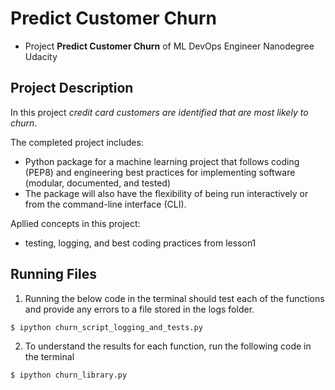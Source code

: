 # Predict Customer Churn

- Project **Predict Customer Churn** of ML DevOps Engineer Nanodegree Udacity

## Project Description

In this project *credit card customers are identified that are most likely to churn*. 

The completed project includes:
* Python package for a machine learning project that follows coding (PEP8) and engineering best practices for implementing software (modular, documented, and tested)
* The package will also have the flexibility of being run interactively or from the command-line interface (CLI).

Apllied concepts in this project:
* testing, logging, and best coding practices from lesson1 


## Running Files

1. Running the below code in the terminal should test each of the functions and provide any errors to a file stored in the logs folder.
```
$ ipython churn_script_logging_and_tests.py
```
2. To understand the results for each function, run the following code in the terminal
```
$ ipython churn_library.py
```